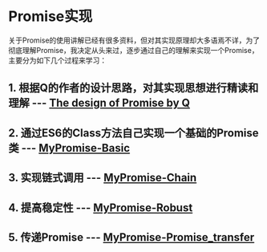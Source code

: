 # Promise实现

关于Promise的使用讲解已经有很多资料，但对其实现原理却大多语焉不详，为了彻底理解Promise，我决定从头来过，逐步通过自己的理解来实现一个Promise，主要分为如下几个过程来学习：

## 1. 根据Q的作者的设计思路，对其实现思想进行精读和理解 --- [The design of Promise by Q](https://github.com/wfatec/Promise/tree/master/Promise0) 

## 2. 通过ES6的Class方法自己实现一个基础的Promise类 --- [MyPromise-Basic](https://github.com/wfatec/Promise/tree/master/Promise1)

## 3. 实现链式调用 --- [MyPromise-Chain](https://github.com/wfatec/Promise/tree/master/Promise2)

## 4. 提高稳定性 --- [MyPromise-Robust](https://github.com/wfatec/Promise/tree/master/Promise3)

## 5. 传递Promise --- [MyPromise-Promise_transfer](https://github.com/wfatec/Promise/tree/master/Promise4)